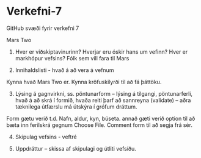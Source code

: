 # Verkefni-7
GitHub svæði fyrir verkefni 7

Mars Two


1. Hver er viðskiptavinurinn? Hverjar eru óskir hans um vefinn?
Hver er markhópur vefsins?
Fólk sem vill fara til Mars




2. Innihaldslisti - hvað á að vera á vefnum
 
Kynna hvað Mars Two er.
Kynna kröfuskilyrði til að fá þáttöku.



3. Lýsing á gagnvirkni, ss. pöntunarform – lýsing á tilgangi, pöntunarferli, hvað á að skrá í
formið, hvaða reiti þarf að sannreyna (validate) – aðra tæknilega útfærslu má útskýra í
grófum dráttum.

Form gætu verið t.d. Nafn, aldur, kyn, búseta.
annað gæti verið option til að bæta inn ferilskrá gegnum Choose File.
Comment form til að segja frá sér.



4. Skipulag vefsins - veftré



5. Uppdráttur – skissa af skipulagi og útliti vefsíðu.





